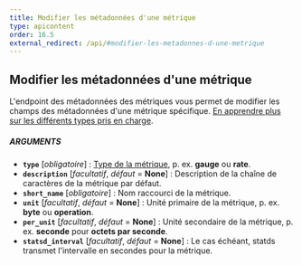```yaml
---
title: Modifier les métadonnées d'une métrique
type: apicontent
order: 16.5
external_redirect: /api/#modifier-les-metadonnes-d-une-metrique
---
```

## Modifier les métadonnées d'une métrique

L'endpoint des métadonnées des métriques vous permet de modifier les champs des métadonnées d'une métrique spécifique.
[En apprendre plus sur les différents types pris en charge][1].

##### ARGUMENTS

* **`type`** [*obligatoire*] :
    [Type de la métrique][1], p. ex. **gauge** ou **rate**.
* **`description`** [*facultatif*, *défaut* = **None**] :
    Description de la chaîne de caractères de la métrique par défaut.
* **`short_name`** [*obligatoire*] :
    Nom raccourci de la métrique.
* **`unit`** [*facultatif*, *défaut* = **None**] :
    Unité primaire de la métrique, p. ex. **byte** ou **operation**.
* **`per_unit`** [*facultatif*, *défaut* = **None**] :
    Unité secondaire de la métrique, p. ex. **seconde** pour **octets par seconde**.
* **`statsd_interval`** [*facultatif*, *défaut* = **None**] :
    Le cas échéant, statds transmet l'intervalle en secondes pour la métrique.

[1]: /developers/metrics
